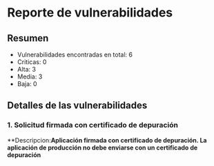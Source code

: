 # Reporte de vulnerabilidades

## Resumen
- Vulnerabilidades encontradas en total: 6
- Criticas: 0
- Alta: 3
- Media: 3
- Baja: 0

## Detalles de las vulnerabilidades
### 1. Solicitud firmada con certificado de depuración
  **Descripcion:**Aplicación firmada con certificado de depuración. La aplicación de producción no debe enviarse con un certificado de depuración**
